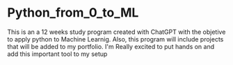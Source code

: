 # Python_from_0_to_ML
This is an a 12 weeks study program created with ChatGPT with the objetive to apply python to Machine Learnig. Also, this program will include projects that will be added to my portfolio. I'm Really excited to put hands on and  add this important tool to my setup
